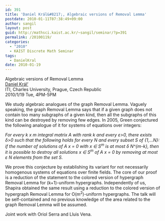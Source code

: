 ```yaml
---
id: 391
title: 'Daniel Král&#8217;, Algebraic versions of Removal Lemma'
postdate: 2010-01-11T07:38:49+09:00
author: sangil
layout: post
guid: http://mathsci.kaist.ac.kr/~sangil/seminar/?p=391
permalink: /20100119/
categories:
  - "2010"
  - KAIST Discrete Math Seminar
tags:
  - DanielKral
date: 2010-01-19
---
```

<div class="talk">
  Algebraic versions of Removal Lemma
</div>

<div class="speaker">
  <a href="http://atrey.karlin.mff.cuni.cz/~kral/index.html.en">Daniel Král&#8217;</a><br />ITI, Charles University, Prague, Czech Republic
</div>

<div class="date">
  2010/1/19 Tue, 4PM-5PM
</div>

<div class="abstract">
  <p>
    We study algebraic analogues of the graph Removal Lemma. Vaguely speaking, the graph Removal Lemma says that if a given graph does not contain too many subgraphs of a given kind, then all the subgraphs of this kind can be destroyed by removing few edges. In 2005, Green conjectured the following analogue of it for systems of equations over integers:
  </p>
  
  <p>
    <em>For every k x m integral matrix A with rank k and every &epsilon;>0, there exists &delta;>0 such that the following holds for every N and every subset S of {1,&#8230;N}: if the number of solutions of A x = 0 with x ∈ S<sup>m</sup> is at most &delta; N^{m-k}, then it is possible to destroy all solutions x ∈ S<sup>m</sup> of A x = 0 by removing at most &epsilon; N elements from the set S.</em>
  </p>
  
  <p>
    We prove this conjecture by establishing its variant for not necessarily homogenous systems of equations over finite fields. The core of our proof is a reduction of the statement to the colored version of hypergraph Removal Lemma for (k+1)-uniform hypergraphs. Independently of us, Shapira obtained the same result using a reduction to the colored version of hypergraph Removal Lemma for O(m<sup>2</sup>)-uniform hypergraphs. The talk will be self-contained and no previous knowledge of the area related to the graph Removal Lemma will be assumed.
  </p>
  
  <p>
    Joint work with Oriol Serra and Lluis Vena.
  </p>
</div>